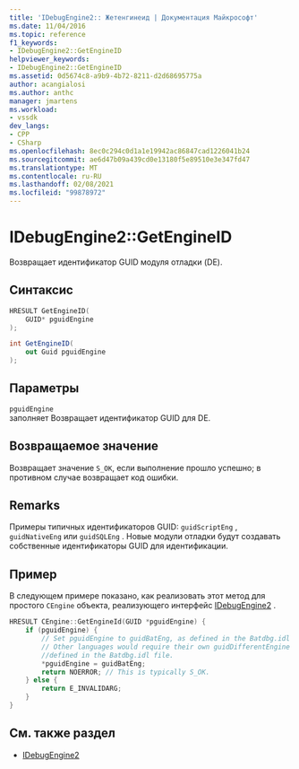 ```yaml
---
title: 'IDebugEngine2:: Жетенгинеид | Документация Майкрософт'
ms.date: 11/04/2016
ms.topic: reference
f1_keywords:
- IDebugEngine2::GetEngineID
helpviewer_keywords:
- IDebugEngine2::GetEngineID
ms.assetid: 0d5674c8-a9b9-4b72-8211-d2d68695775a
author: acangialosi
ms.author: anthc
manager: jmartens
ms.workload:
- vssdk
dev_langs:
- CPP
- CSharp
ms.openlocfilehash: 8ec0c294c0d1a1e19942ac86847cad1226041b24
ms.sourcegitcommit: ae6d47b09a439cd0e13180f5e89510e3e347fd47
ms.translationtype: MT
ms.contentlocale: ru-RU
ms.lasthandoff: 02/08/2021
ms.locfileid: "99878972"
---
```

# <a name="idebugengine2getengineid"></a>IDebugEngine2::GetEngineID
Возвращает идентификатор GUID модуля отладки (DE).

## <a name="syntax"></a>Синтаксис

```cpp
HRESULT GetEngineID(
    GUID* pguidEngine
);
```

```csharp
int GetEngineID(
    out Guid pguidEngine
);
```

## <a name="parameters"></a>Параметры
`pguidEngine`\
заполняет Возвращает идентификатор GUID для DE.

## <a name="return-value"></a>Возвращаемое значение
Возвращает значение `S_OK`, если выполнение прошло успешно; в противном случае возвращает код ошибки.

## <a name="remarks"></a>Remarks
Примеры типичных идентификаторов GUID: `guidScriptEng` , `guidNativeEng` или `guidSQLEng` . Новые модули отладки будут создавать собственные идентификаторы GUID для идентификации.

## <a name="example"></a>Пример
В следующем примере показано, как реализовать этот метод для простого `CEngine` объекта, реализующего интерфейс [IDebugEngine2](../../../extensibility/debugger/reference/idebugengine2.md) .

```cpp
HRESULT CEngine::GetEngineId(GUID *pguidEngine) {
    if (pguidEngine) {
        // Set pguidEngine to guidBatEng, as defined in the Batdbg.idl file.
        // Other languages would require their own guidDifferentEngine to be
        //defined in the Batdbg.idl file.
        *pguidEngine = guidBatEng;
        return NOERROR; // This is typically S_OK.
    } else {
        return E_INVALIDARG;
    }
}
```

## <a name="see-also"></a>См. также раздел
- [IDebugEngine2](../../../extensibility/debugger/reference/idebugengine2.md)
